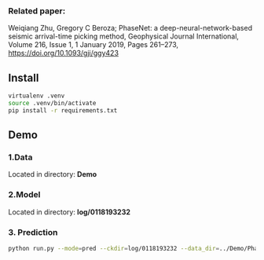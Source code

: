 ### Related paper:
Weiqiang Zhu, Gregory C Beroza; PhaseNet: a deep-neural-network-based seismic arrival-time picking method, Geophysical Journal International, Volume 216, Issue 1, 1 January 2019, Pages 261–273, https://doi.org/10.1093/gji/ggy423

## Install
```bash
virtualenv .venv
source .venv/bin/activate
pip install -r requirements.txt
```

## Demo

### 1.Data

Located in directory: **Demo**

### 2.Model
Located in directory: **log/0118193232**

### 3. Prediction
~~~bash
python run.py --mode=pred --ckdir=log/0118193232 --data_dir=../Demo/PhaseNet --data_list=../Demo/PhaseNet.csv --output_dir=./output --plot_figure=True --save_result=True
~~~

